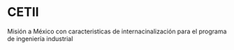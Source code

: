 # CETII
Misión a México con caracteristicas de internacinalización para el programa de ingeniería industrial
